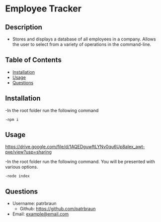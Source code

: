 # Employee Tracker
## Description
  * Stores and displays a database of all employees in a company. Allows the user to select from a variety of operations in the command-line.

## Table of Contents
  - [Installation](#installation)
  - [Usage](#usage)
  - [Questions](#questions)

## Installation
  -In the root folder run the following command 

    -npm i

## Usage

https://drive.google.com/file/d/1AQEDguwftLYNv0qu6Up8aIex_awt-pxe/view?usp=sharing

  -In the root folder run the following command. You will be presented with various options.
    
    -node index
  
  

## Questions
  * Username: patrbraun
    * Github: https://github.com/patrbraun
  * Email: example@email.com
